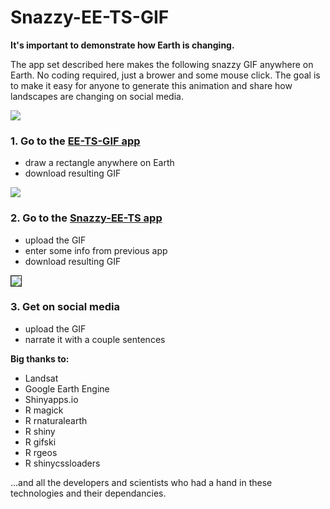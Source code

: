 # Snazzy-EE-TS-GIF
**It's important to demonstrate how Earth is changing.**

The app set described here makes the following snazzy GIF anywhere on Earth. No coding required, just a brower and some mouse click. The goal is to make it easy for anyone to generate this animation and share how landscapes are changing on social media.

<img src="https://github.com/jdbcode/Snazzy-EE-TS-GIF/raw/master/img/snazzy-ee-ts.gif">

### 1. Go to the [EE-TS-GIF app](https://emaprlab.users.earthengine.app/view/lt-gee-time-series-animator)
  - draw a rectangle anywhere on Earth
  - download resulting GIF

<img src="https://github.com/jdbcode/Snazzy-EE-TS-GIF/raw/master/img/ee-ts-gif.png">

### 2. Go to the [Snazzy-EE-TS app](https://jstnbraaten.shinyapps.io/snazzy-ee-ts-gif/)
  - upload the GIF
  - enter some info from previous app
  - download resulting GIF

<img src="https://github.com/jdbcode/Snazzy-EE-TS-GIF/raw/master/img/snazzy-ee-ts-gif.png" border="1">

### 3. Get on social media
  - upload the GIF
  - narrate it with a couple sentences


**Big thanks to:**

- Landsat
- Google Earth Engine
- Shinyapps.io
- R magick
- R rnaturalearth
- R shiny
- R gifski
- R rgeos
- R shinycssloaders

...and all the developers and scientists who had a hand in these technologies and their dependancies.













